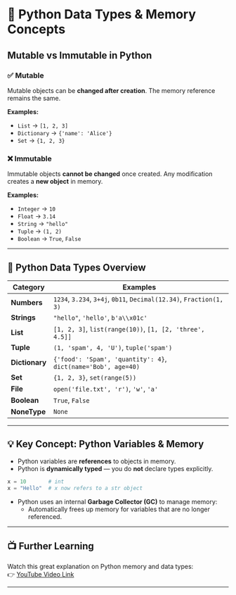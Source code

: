 
# 📘 Python Data Types & Memory Concepts

##  Mutable vs Immutable in Python

### ✅ Mutable
Mutable objects can be **changed after creation**. The memory reference remains the same.

**Examples:**
- `List` → `[1, 2, 3]`
- `Dictionary` → `{'name': 'Alice'}`
- `Set` → `{1, 2, 3}`

### ❌ Immutable
Immutable objects **cannot be changed** once created. Any modification creates a **new object** in memory.

**Examples:**
- `Integer` → `10`
- `Float` → `3.14`
- `String` → `"hello"`
- `Tuple` → `(1, 2)`
- `Boolean` → `True`, `False`

---

## 🧠 Python Data Types Overview

| Category      | Examples |
|---------------|----------|
| **Numbers**   | `1234`, `3.234`, `3+4j`, `0b11`, `Decimal(12.34)`, `Fraction(1, 3)` |
| **Strings**   | `"hello"`, `'hello'`, `b'a\\x01c'` |
| **List**      | `[1, 2, 3]`, `list(range(10))`, `[1, [2, 'three', 4.5]]` |
| **Tuple**     | `(1, 'spam', 4, 'U')`, `tuple('spam')` |
| **Dictionary**| `{'food': 'Spam', 'quantity': 4}`, `dict(name='Bob', age=40)` |
| **Set**       | `{1, 2, 3}`, `set(range(5))` |
| **File**      | `open('file.txt', 'r')`, `'w'`, `'a'` |
| **Boolean**   | `True`, `False` |
| **NoneType**  | `None` |

---

## 💡 Key Concept: Python Variables & Memory

- Python variables are **references** to objects in memory.
- Python is **dynamically typed** — you do **not** declare types explicitly.

```python
x = 10       # int
x = "Hello"  # x now refers to a str object
```

- Python uses an internal **Garbage Collector (GC)** to manage memory:
  - Automatically frees up memory for variables that are no longer referenced.

---

## 📺 Further Learning

Watch this great explanation on Python memory and data types:  
👉 [YouTube Video Link](https://www.youtube.com/watch?v=brp5aiuWfso&list=PLu71SKxNbfoBsMugTFALhdLlZ5VOqCg2s&index=7)

---
